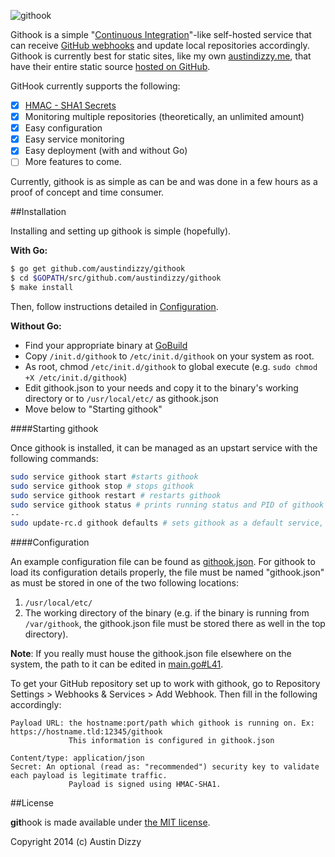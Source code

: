 ![githook](https://cloud.githubusercontent.com/assets/2718133/4896295/bc003450-63f7-11e4-92fb-6875b5525e0c.png)


Githook is a simple "[Continuous Integration](http://en.wikipedia.org/wiki/Continuous_integration)"-like self-hosted service that can receive [GitHub webhooks](https://developer.github.com/webhooks/) and update local repositories accordingly. Githook is currently best for static sites, like my own [austindizzy.me](https://austindizzy.me), that have their entire static source [hosted on GitHub](https://github.com/AustinDizzy/austindizzy.me).

GitHook currently supports the following:

 - [x] [HMAC - SHA1 Secrets](https://developer.github.com/webhooks/securing/)
 - [x] Monitoring multiple repositories (theoretically, an unlimited amount)
 - [x] Easy configuration
 - [x] Easy service monitoring
 - [x] Easy deployment (with and without Go)
 - [ ] More features to come.
 
Currently, githook is as simple as can be and was done in a few hours as a proof of concept and time consumer.
 
 
##Installation
 
Installing and setting up githook is simple (hopefully).
 
__With Go:__
 
```bash
$ go get github.com/austindizzy/githook
$ cd $GOPATH/src/github.com/austindizzy/githook
$ make install
```
Then, follow instructions detailed in [Configuration](#configuration).
 
__Without Go:__
 
 * Find your appropriate binary at [GoBuild](http://gobuild.io/github.com/austindizzy/githook)
 * Copy `/init.d/githook` to `/etc/init.d/githook` on your system as root.
 * As root, chmod `/etc/init.d/githook` to global execute (e.g. `sudo chmod +X /etc/init.d/githook`)
 * Edit githook.json to your needs and copy it to the binary's working directory or to `/usr/local/etc/` as githook.json
 * Move below to "Starting githook"
 
####Starting githook
 
Once githook is installed, it can be managed as an upstart service with the following commands:
```bash
sudo service githook start #starts githook
sudo service githook stop # stops githook
sudo service githook restart # restarts githook
sudo service githook status # prints running status and PID of githook
--
sudo update-rc.d githook defaults # sets githook as a default service, runs on system boot
```
 
####Configuration
 
An example configuration file can be found as [githook.json](githook.json). For githook to load its configuration details properly, the file must be named "githook.json" as must be stored in one of the two following locations:
 1. `/usr/local/etc/`
 2. The working directory of the binary (e.g. if the binary is running from `/var/githook`, the githook.json file must be stored there as well in the top directory).
  
**Note**: If you really must house the githook.json file elsewhere on the system, the path to it can be edited in [main.go#L41](main.go#L41).

To get your GitHub repository set up to work with githook, go to Repository Settings > Webhooks & Services > Add Webhook. Then fill in the following accordingly:

```
Payload URL: the hostname:port/path which githook is running on. Ex: https://hostname.tld:12345/githook
             This information is configured in githook.json
             
Content/type: application/json
Secret: An optional (read as: "recommended") security key to validate each payload is legitimate traffic.
             Payload is signed using HMAC-SHA1.
```
  
##License
  
**git**​hook is made available under [the MIT license](LICENSE).
  
Copyright 2014 (c) Austin Dizzy
